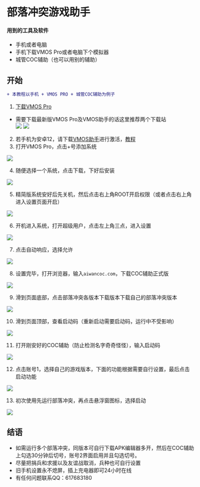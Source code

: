 # 部落冲突游戏助手
#### 用到的工具及软件
- 手机或者电脑
- 手机下载VMOS Pro或者电脑下个模拟器
- 城管COC辅助（也可以用别的辅助）
## 开始
```diff
+ 本教程以手机 + VMOS PRO + 城管COC辅助为例子
```
1) [下载VMOS Pro](https://lovekevin.top/%E5%90%84%E7%A7%8D%E8%BD%AF%E4%BB%B6%E5%B7%A5%E5%85%B7/VMOS%20Pro_v2.3.4_NotLogin.apk)  
- 需要下载最新版VMOS Pro及VMOS助手的话这里推荐两个下载站  
[![](https://img.shields.io/badge/423Down-red)](https://www.423down.com)  [![](https://img.shields.io/badge/乐享-red)](https://www.lxapk.com)  
2) 若手机为安卓12，请下载[VMOS助手](https://lovekevin.top/%E5%90%84%E7%A7%8D%E8%BD%AF%E4%BB%B6%E5%B7%A5%E5%85%B7/VMOS%E5%8A%A9%E6%89%8B_v3.2.4.apk)进行激活，[教程](https://lovekevin.top/%E5%90%84%E7%A7%8D%E8%BD%AF%E4%BB%B6%E5%B7%A5%E5%85%B7/VMOS%E5%8A%A9%E6%89%8B.mp4)  
3) 打开VMOS Pro，点击+号添加系统

![](https://cdn.staticaly.com/gh/LoveGlaze/COC-Tool@master/images/1.jpg)

4) 随便选择一个系统，点击下载，下好后安装

![](https://cdn.staticaly.com/gh/LoveGlaze/COC-Tool@master/images/2.jpg)

5) 精简版系统安好后先关机，然后点击右上角ROOT开启权限（或者点击右上角进入设置页面开启）

![](https://cdn.staticaly.com/gh/LoveGlaze/COC-Tool@master/images/3.jpg)

6) 开机进入系统，打开超级用户，点击左上角三点，进入设置

![](https://cdn.staticaly.com/gh/LoveGlaze/COC-Tool@master/images/4.jpg)

7) 点击自动响应，选择允许

![](https://cdn.staticaly.com/gh/LoveGlaze/COC-Tool@master/images/5.jpg)

8) 设置完毕，打开浏览器，输入`aiwancoc.com`，下载COC辅助正式版

![](https://cdn.staticaly.com/gh/LoveGlaze/COC-Tool@master/images/6.jpg)

9) 滑到页面底部，点击部落冲突各版本下载版本下载自己的部落冲突版本

![](https://cdn.staticaly.com/gh/LoveGlaze/COC-Tool@master/images/7.jpg)

10) 滑到页面顶部，查看启动码（重新启动需要启动码，运行中不受影响）

![](https://cdn.staticaly.com/gh/LoveGlaze/COC-Tool@master/images/8.jpg)

11) 打开刚安好的COC辅助（防止检测名字奇奇怪怪），输入启动码

![](https://cdn.staticaly.com/gh/LoveGlaze/COC-Tool@master/images/9.jpg)

12) 点击账号1，选择自己的游戏版本，下面的功能根据需要自行设置，最后点击启动功能

![](https://cdn.staticaly.com/gh/LoveGlaze/COC-Tool@master/images/10.jpg)

13) 初次使用先运行部落冲突，再点击悬浮窗图标，选择启动

![](https://cdn.staticaly.com/gh/LoveGlaze/COC-Tool@master/images/11.jpg)

## 结语
- 如需运行多个部落冲突，同版本可自行下载APK编辑器多开，然后在COC辅助上勾选30分钟后切号，账号2界面启用并且勾选切号。
- 尽量把捐兵和求援以及友谊战取消，兵种也可自行设置
- 旧手机设置永不熄屏，插上充电器即可24小时在线
- 有任何问题联系QQ：617683180
